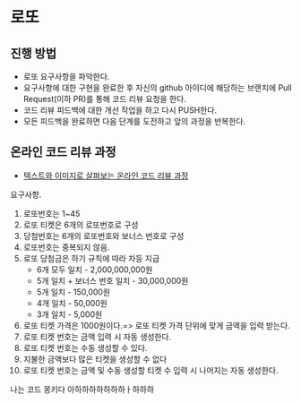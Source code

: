 # 로또
## 진행 방법
* 로또 요구사항을 파악한다.
* 요구사항에 대한 구현을 완료한 후 자신의 github 아이디에 해당하는 브랜치에 Pull Request(이하 PR)를 통해 코드 리뷰 요청을 한다.
* 코드 리뷰 피드백에 대한 개선 작업을 하고 다시 PUSH한다.
* 모든 피드백을 완료하면 다음 단계를 도전하고 앞의 과정을 반복한다.

## 온라인 코드 리뷰 과정
* [텍스트와 이미지로 살펴보는 온라인 코드 리뷰 과정](https://github.com/next-step/nextstep-docs/tree/master/codereview)

요구사항.
1. 로또번호는 1~45 
2. 로또 티켓은 6개의 로또번호로 구성
3. 당첨번호는 6개의 로또번호와 보너스 번호로 구성
4. 로또번호는 중복되지 않음.
5. 로또 당첨금은 하기 규칙에 따라 차등 지급
   - 6개 모두 일치 - 2,000,000,000원
   - 5개 일치 + 보너스 번호 일치 - 30,000,000원
   - 5개 일치 - 150,000원
   - 4개 일치 - 50,000원
   - 3개 일치 - 5,000원
6. 로또 티켓 가격은 1000원이다.=> 로또 티켓 가격 단위에 맞게 금액을 입력 받는다.
7. 로또 티켓 번호는 금액 입력 시 자동 생성한다.
8. 로또 티켓 번호는 수동 생성할 수 있다.
9. 지불한 금액보다 많은 티켓을 생성할 수 없다
10. 로또 티켓 번호는 금액 및 수동 생성할 티켓 수 입력 시 나머지는 자동 생성한다.

나는 코드 몽키다 아하하하하하하하ㅏ하하하